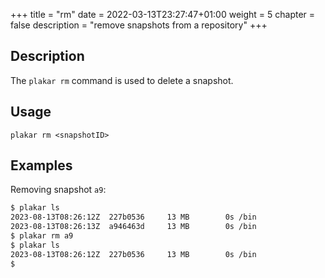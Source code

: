 +++
title = "rm"
date = 2022-03-13T23:27:47+01:00
weight = 5
chapter = false
description = "remove snapshots from a repository"
+++

## Description

The `plakar rm` command is used to delete a snapshot.


## Usage

`plakar rm <snapshotID>`

## Examples

Removing snapshot `a9`:

```sh
$ plakar ls
2023-08-13T08:26:12Z  227b0536     13 MB        0s /bin
2023-08-13T08:26:13Z  a946463d     13 MB        0s /bin
$ plakar rm a9
$ plakar ls
2023-08-13T08:26:12Z  227b0536     13 MB        0s /bin
$ 
```
